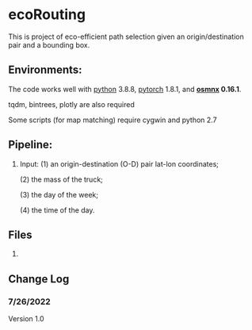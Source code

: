 # ecoRouting
This is project of eco-efficient path selection given an origin/destination pair and a bounding box.


## Environments:

The code works well with [python](https://www.python.org/) 3.8.8, 
[pytorch](https://pytorch.org/) 1.8.1, 
and **[osmnx](https://github.com/gboeing/osmnx)  0.16.1**.

tqdm, bintrees, plotly are also required

Some scripts (for map matching) require cygwin and python 2.7

## Pipeline:

1. Input: 
   (1) an origin-destination (O-D) pair lat-lon coordinates; 
   
   (2)  the mass of the truck; 
   
   (3) the day of the week;
   
   (4) the time of the day.
   
## Files

1. 

Change Log
-----

### 7/26/2022
Version 1.0 
